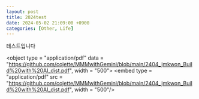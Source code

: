 ```yaml
---
layout: post
title: 2024test
date: 2024-05-02 21:09:00 +0900
categories: [Other, Life]
---
```

테스트입니다

<object type = "application/pdf" data = "https://github.com/cojette/MMMwithGemini/blob/main/2404_jmkwon_Build%20with%20AI_dist.pdf", width = "500">
  <embed type = "application/pdf" src = "https://github.com/cojette/MMMwithGemini/blob/main/2404_jmkwon_Build%20with%20AI_dist.pdf", width = "500"/>
</object> 

